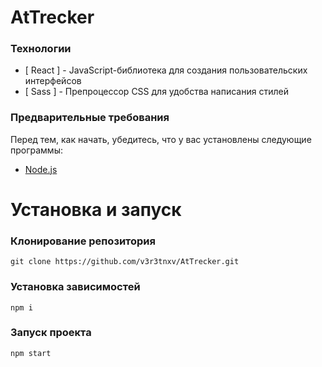 # AtTrecker
### Технологии
- [ React ] - JavaScript-библиотека для создания пользовательских интерфейсов
- [ Sass ] - Препроцессор CSS для удобства написания стилей
### Предварительные требования
Перед тем, как начать, убедитесь, что у вас установлены следующие программы:
- [Node.js](https://nodejs.org/)
# Установка и запуск
### Клонирование репозитория
```
git clone https://github.com/v3r3tnxv/AtTrecker.git
```
### Установка зависимостей
```
npm i
```
### Запуск проекта
```
npm start
```
